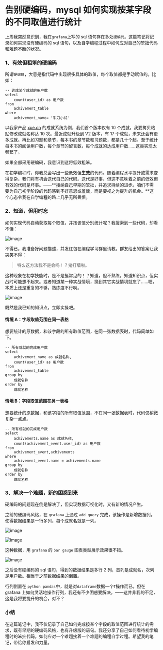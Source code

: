 # 告别硬编码，mysql 如何实现按某字段的不同取值进行统计

上周我突然意识到，我在`grafana`上写的 sql 语句存在多处`硬编码`。这篇笔记将记录如何实现没有硬编码的 sql 语句，以及自学编程过程中如何应对自己的笨拙代码和难题不断的状况。

### 1、有效但粗笨的硬编码

所谓`硬编码`，大意是指代码中出现很多具体的取值，每个取值都是手动赋值的。比如：

```mysql
-- 达成某个成就的用户数
select
    count(user_id) as 用户数
from 
    achivement_table
where
    achivement_name= '牛刀小试'
```

以我家产品 [xue.cn](https://xue.cn/) 的成就系统为例，我们首个版本仅有 10 个成就，我要拷贝粘贴修改成就名称达 10 次。最近成就升级到 V2 版本，有 17 个成就，未来还会有更多成就。再比如习题和章节，每本书的章节数和习题数，都是几十个起。至于统计每本书的阅读用户数，每个章节的留言数，每个成就的达成用户数……这类实现太频繁了。

如果全部采用硬编码，我意识到这将低效粗笨。

在初学编程时，你我总会写出一些低效但**生效**的代码。随着编程水平提升或需求变得复杂，我们将有机会迭代自己的代码。迭代是好事，但这不意味着之前的低效但有效的代码是坏事。——**接纳自己早期的笨拙，并追求持续的进步。咱们不需要为自己初学阶段的代码感到不好意思或羞愧，而是要视之为提升的机会。**这个心态令我在自学编程的路上几乎无所畏惧。

### 2、知道，但用时忘

如何实现代码自动获取每个取值，并按该值分别统计呢？我搜索到一些代码，却看不懂：

![image](https://user-images.githubusercontent.com/31027645/67061374-b8d50c00-f192-11e9-844a-2bbd5c996168.png)

不得已，我准备好问题描述，并发红包在编程学习群里请教。群友给出的答案让我哭笑不得：
> 特么这方法我不是会吗！？鬼打墙啦。

这种现象在初学技能时，是不是挺常见的！？知道，但不熟练。知道知识点，但实战时可能想不起来。或者知道某一种实战情境，换到其它实战情境就忘了……嗯，本质上还是重复的不够，熟练度不行啊。

![image](https://user-images.githubusercontent.com/31027645/67475050-087e7080-f688-11e9-9aa5-4d78bad531a2.png)

既然是我已知的知识点，立即实操吧。

#### 情境 A：字段取值范围在同一表格

想要统计的原数据，和该字段的所有取值范围，在同一张数据表时，代码简单如下。

```mysql
-- 所有成就的完成用户数
select
    achivement_name as 成就名称,
    count(user_id) as 用户数
from 
    achivement_table
group by
    成就名称
order by
    成就名称
```

#### 情境 B：字段取值范围在另一表格

想要统计的原数据，和该字段的所有取值范围，不在同一张数据表时，代码仅稍微复杂一点点。

```mysql
-- 所有成就的完成用户数
select
    achivements.name as 成就名称,
    count(achivement_event.user_id) as 用户数
from 
    achivement_event,achivements
where
    achivement_event.name = achivements.name
group by
    成就名称
order by
    成就名称
```
### 3、解决一个难题，新的困惑到来

硬编码的问题现在倒是解决了，但实现数据可视化时，又有新的情况产生。

之前的硬编码风格，在 `grafana` 上通过 `add query` 完成，该操作是新增数据列，使得数据结果是一行多列，每个成就名就是一列。

![image](https://user-images.githubusercontent.com/31027645/67475805-7d05df00-f689-11e9-9e60-cfce8ea6cc29.png)

![image](https://user-images.githubusercontent.com/31027645/67475687-36b08000-f689-11e9-9dfd-0b4f5e673cd8.png)

这种数据，用 `grafana` 的 `bar gauge` 图表类型展示效果很不错。

![image](https://user-images.githubusercontent.com/31027645/67476339-70ce5180-f68a-11e9-997d-32fc5fd9e229.png)

之后没有硬编码的 sql 语句，得到的数据结果是多行 2 列，首列是成就名，次列是用户数。相当于之前数据结果的倒置。

行列倒置在 `python pandas`中，就是对`dataframe`数据一个`T`操作而已。但在 grafana 上如何灵活地操作行列，我还有不少困惑要解决。——这并非我的不足，这是我将要提升的机会，对不？

### 小结

在这篇笔记中，我不仅记录了自己如何完成按某个字段的取值范围进行统计的需求，既有早期的硬编码风格，也有升级版的语句。我还分享了自己如何看待初学编程时的笨拙代码，如何应对一个难题接着一个难题的编程自学过程。希望我的笔记，带给你启发和力量。